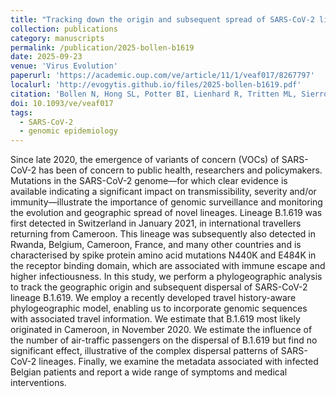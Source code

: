```yaml
---
title: "Tracking down the origin and subsequent spread of SARS-CoV-2 lineage B.1.619"
collection: publications
category: manuscripts
permalink: /publication/2025-bollen-b1619
date: 2025-09-23
venue: 'Virus Evolution'
paperurl: 'https://academic.oup.com/ve/article/11/1/veaf017/8267797'
localurl: 'http://evogytis.github.io/files/2025-bollen-b1619.pdf'
citation: 'Bollen N, Hong SL, Potter BI, Lienhard R, Tritten ML, Sierro N, Guedj E, Dulize R, Bornand D, Auberson M, Berthouzoz M, Duvoisin P, Ivanov NV, Peitsch MC, Hill V, Belgium Consortium COVID-19 Genomics, Matheeussen V, Bontems S, Verhasselt B, Degosserie J, Waumans L, Bayon-Vicente G, Reynders M, Cattoir L, Coste V, Valgaeren H, Van Weyenbergh J, Cuypers L, André E, Durkin K, Maes P, Khan K, Huber C, Suchard MA, Foudi MM, Godwe C, Moumbeket Yifomnjou MH, Landry M, Njouom R, Mbala Kingebeni P, Oluniyi P, Olawoye IB, Happi C, Ayouba A, Peeters M, Behillil S, Simon-Lorière E, Hölzer M, Dellicour S, <b>Dudas G</b>, Baele G, 2025. &quot;Tracking down the origin and subsequent spread of SARS-CoV-2 lineage B.1.619&quot;. <i>Virus Evolution</i> 11(1): veaf017'
doi: 10.1093/ve/veaf017
tags:
  - SARS-CoV-2
  - genomic epidemiology
---
```


Since late 2020, the emergence of variants of concern (VOCs) of SARS-CoV-2 has been of concern to public health, researchers and policymakers. 
Mutations in the SARS-CoV-2 genome—for which clear evidence is available indicating a significant impact on transmissibility, severity and/or immunity—illustrate the importance of genomic surveillance and monitoring the evolution and geographic spread of novel lineages. 
Lineage B.1.619 was first detected in Switzerland in January 2021, in international travellers returning from Cameroon. 
This lineage was subsequently also detected in Rwanda, Belgium, Cameroon, France, and many other countries and is characterised by spike protein amino acid mutations N440K and E484K in the receptor binding domain, which are associated with immune escape and higher infectiousness. 
In this study, we perform a phylogeographic analysis to track the geographic origin and subsequent dispersal of SARS-CoV-2 lineage B.1.619. 
We employ a recently developed travel history-aware phylogeographic model, enabling us to incorporate genomic sequences with associated travel information. 
We estimate that B.1.619 most likely originated in Cameroon, in November 2020. 
We estimate the influence of the number of air-traffic passengers on the dispersal of B.1.619 but find no significant effect, illustrative of the complex dispersal patterns of SARS-CoV-2 lineages. 
Finally, we examine the metadata associated with infected Belgian patients and report a wide range of symptoms and medical interventions.